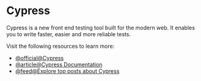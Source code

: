 # Cypress

Cypress is a new front end testing tool built for the modern web. It enables you to write faster, easier and more reliable tests.

Visit the following resources to learn more:

- [@official@Cypress](https://www.cypress.io/)
- [@article@Cypress Documentation](https://docs.cypress.io/)
- [@feed@Explore top posts about Cypress](https://app.daily.dev/tags/cypress?ref=roadmapsh)
